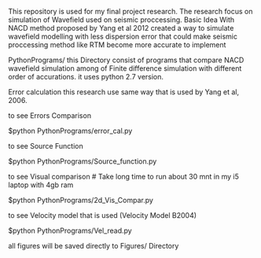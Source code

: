 This repository is used for my final project research. The research focus on simulation of Wavefield used on seismic proccessing.
Basic Idea
With NACD method proposed by Yang et al 2012 created a way to simulate wavefield modelling with less dispersion error that could make
seismic proccessing method like RTM become more accurate to implement

PythonPrograms/
this Directory consist of programs that compare NACD wavefield simulation among of Finite difference simulation with different order of accurations.
it uses python 2.7 version.

Error calculation this research use same way that is used by Yang et al, 2006.

to see Errors Comparison

$python PythonPrograms/error_cal.py

to see Source Function

$python PythonPrograms/Source_function.py 

to see Visual comparison # Take long time to run about 30 mnt in my i5 laptop with 4gb ram

$python PythonPrograms/2d_Vis_Compar.py

to see Velocity model that is used (Velocity Model B2004)

$python PythonPrograms/Vel_read.py  

all figures will be saved directly to Figures/ Directory

